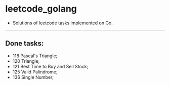 # leetcode_golang

- Solutions of leetcode tasks implemented on Go.
---

## Done tasks:

- 118 Pascal's Triangle;
- 120 Triangle;
- 121 Best Time to Buy and Sell Stock;
- 125 Valid Palindrome;
- 136 Single Number;